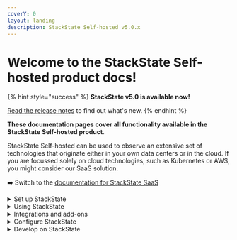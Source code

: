```yaml
---
coverY: 0
layout: landing
description: StackState Self-hosted v5.0.x
---
```


# Welcome to the StackState Self-hosted product docs!

{% hint style="success" %}
**StackState v5.0 is available now!**

[Read the release notes](/setup/upgrade-stackstate/sts-release-notes.md) to find out what's new.
{% endhint %}

**These documentation pages cover all functionality available in the StackState Self-hosted product**. 

StackState Self-hosted can be used to observe an extensive set of technologies that originate either in your own data centers or in the cloud. If you are focussed solely on cloud technologies, such as Kubernetes or AWS, you might consider our SaaS solution. 

➡️ Switch to the [documentation for StackState SaaS](https://docs.stackstate.com/v/stackstate-saas/)

<details>

<summary>Set up StackState</summary>

* [Install StackState](/setup/install-stackstate)
* [Upgrade StackState](/setup/upgrade-stackstate)
* [StackState Agent](/setup/agent)
* [StackState CLI](/setup/cli)
* [Data management](/setup/data-management)

</details>

<details>

<summary>Using StackState</summary>

Expanding box content

</details>

<details>

<summary>Integrations and add-ons</summary>

Expanding box content

</details>

<details>

<summary>Configure StackState</summary>

Expanding box content

</details>

<details>

<summary>Develop on StackState</summary>

Expanding box content

</details>